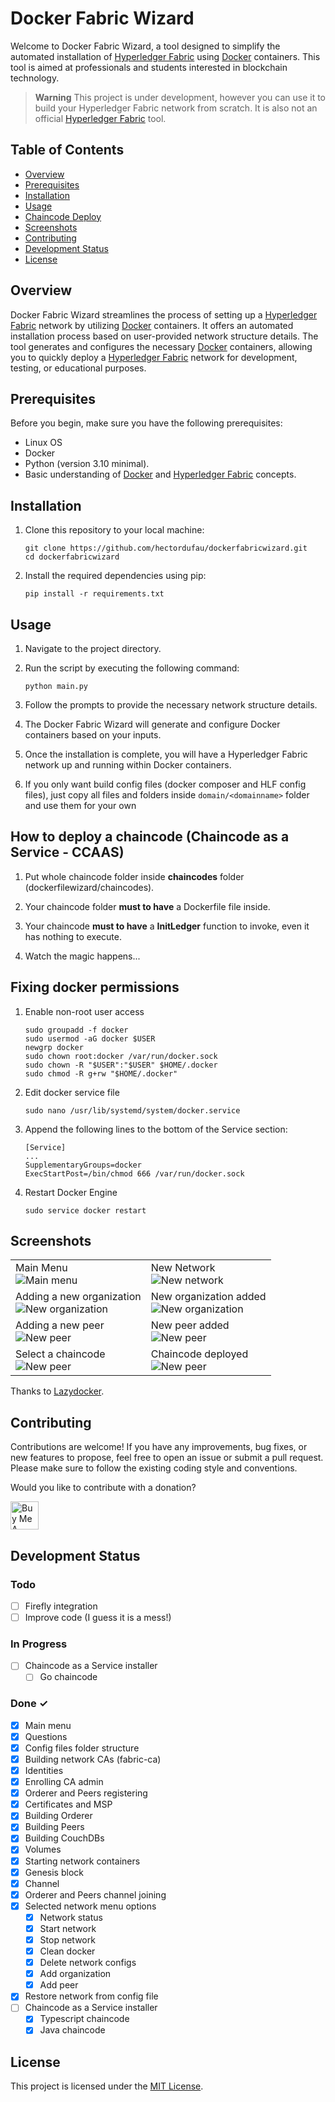 # Docker Fabric Wizard

Welcome to Docker Fabric Wizard, a tool designed to simplify the automated installation of [Hyperledger Fabric](https://www.hyperledger.org/projects/fabric) using [Docker](https://hub.docker.com/u/hyperledger/) containers. This tool is aimed at professionals and students interested in blockchain technology.

> __Warning__
This project is under development, however you can use it to build your Hyperledger Fabric network from scratch. It is also not an official [Hyperledger Fabric](https://www.hyperledger.org/projects/fabric) tool.


## Table of Contents

- [Overview](#overview)
- [Prerequisites](#prerequisites)
- [Installation](#installation)
- [Usage](#usage)
- [Chaincode Deploy](#how-to-deploy-a-chaincode-chaincode-as-a-service---ccaas)
- [Screenshots](#screenshots)
- [Contributing](#contributing)
- [Development Status](#development-status)
- [License](#license)

## Overview

Docker Fabric Wizard streamlines the process of setting up a [Hyperledger Fabric](https://www.hyperledger.org/projects/fabric) network by utilizing [Docker](https://hub.docker.com/u/hyperledger/) containers. It offers an automated installation process based on user-provided network structure details. The tool generates and configures the necessary [Docker](https://hub.docker.com/u/hyperledger/) containers, allowing you to quickly deploy a [Hyperledger Fabric](https://www.hyperledger.org/projects/fabric) network for development, testing, or educational purposes.

## Prerequisites

Before you begin, make sure you have the following prerequisites:

- Linux OS
- Docker
- Python (version 3.10 minimal).
- Basic understanding of [Docker](https://docs.docker.com/) and [Hyperledger Fabric](https://hyperledger-fabric.readthedocs.io/en/latest/getting_started.html) concepts.

## Installation

1. Clone this repository to your local machine:

   ```
   git clone https://github.com/hectordufau/dockerfabricwizard.git
   cd dockerfabricwizard
   ```

2. Install the required dependencies using pip:

   ```
   pip install -r requirements.txt
   ```

## Usage

1. Navigate to the project directory.

2. Run the script by executing the following command:

   ```
   python main.py
   ```

3. Follow the prompts to provide the necessary network structure details.

4. The Docker Fabric Wizard will generate and configure Docker containers based on your inputs.

5. Once the installation is complete, you will have a Hyperledger Fabric network up and running within Docker containers.

6. If you only want build config files (docker composer and HLF config files), just copy all files and folders inside `domain/<domainname>` folder and use them for your own

## How to deploy a chaincode (Chaincode as a Service - CCAAS)

1. Put whole chaincode folder inside **chaincodes** folder (dockerfilewizard/chaincodes).

2. Your chaincode folder **must to have** a Dockerfile file inside.

3. Your chaincode **must to have** a __InitLedger__ function to invoke, even it has nothing to execute.

4. Watch the magic happens...

## Fixing docker permissions

1. Enable non-root user access

   ```
   sudo groupadd -f docker
   sudo usermod -aG docker $USER
   newgrp docker
   sudo chown root:docker /var/run/docker.sock
   sudo chown -R "$USER":"$USER" $HOME/.docker
   sudo chmod -R g+rw "$HOME/.docker"
   ```

2. Edit docker service file

   ```
   sudo nano /usr/lib/systemd/system/docker.service
   ```

3. Append the following lines to the bottom of the Service section:

   ```
   [Service]
   ...
   SupplementaryGroups=docker
   ExecStartPost=/bin/chmod 666 /var/run/docker.sock

   ```

4. Restart Docker Engine

   ```
   sudo service docker restart
   ```

## Screenshots

<table border=0>

<tr>
<td>
Main Menu<br/>
<img src="./screenshots/screen1.png" alt="Main menu">
</td>
<td>
New Network<br/>
<img src="./screenshots/screen2.png" alt="New network">
</td>
</tr>

<tr>
<td>
Adding a new organization<br/>
<img src="./screenshots/screen3.png" alt="New organization">
</td>
<td>
New organization added<br/>
<img src="./screenshots/screen4.png" alt="New organization">
</td>
</tr>

<tr>
<td>
Adding a new peer<br/>
<img src="./screenshots/screen5.png" alt="New peer">
</td>
<td>
New peer added<br/>
<img src="./screenshots/screen6.png" alt="New peer">
</td>
</tr>

<tr>
<td>
Select a chaincode<br/>
<img src="./screenshots/screen7.png" alt="New peer">
</td>
<td>
Chaincode deployed<br/>
<img src="./screenshots/screen8.png" alt="New peer">
</td>
</tr>
</table>

Thanks to [Lazydocker](https://github.com/jesseduffield/lazydocker).

## Contributing

Contributions are welcome! If you have any improvements, bug fixes, or new features to propose, feel free to open an issue or submit a pull request. Please make sure to follow the existing coding style and conventions.

Would you like to contribute with a donation?

<a href="https://www.buymeacoffee.com/hectordufau" target="_blank"><img src="https://cdn.buymeacoffee.com/buttons/v2/arial-yellow.png" alt="Buy Me A Coffee" height="45"></a>

## Development Status

### Todo

- [ ] Firefly integration
- [ ] Improve code (I guess it is a mess!)

### In Progress

- [ ] Chaincode as a Service installer
   - [ ] Go chaincode

### Done ✓

- [x] Main menu
- [x] Questions
- [x] Config files folder structure
- [x] Building network CAs (fabric-ca)
- [x] Identities
- [x] Enrolling CA admin
- [x] Orderer and Peers registering
- [x] Certificates and MSP
- [x] Building Orderer
- [x] Building Peers
- [x] Building CouchDBs
- [x] Volumes
- [x] Starting network containers
- [X] Genesis block
- [X] Channel
- [x] Orderer and Peers channel joining
- [x] Selected network menu options
   - [x] Network status
   - [x] Start network
   - [x] Stop network
   - [x] Clean docker
   - [x] Delete network configs
   - [x] Add organization
   - [x] Add peer
- [x] Restore network from config file
- [ ] Chaincode as a Service installer
   - [x] Typescript chaincode
   - [x] Java chaincode

## License

This project is licensed under the [MIT License](LICENSE).
